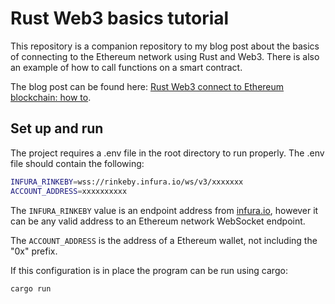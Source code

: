 # Rust Web3 basics tutorial

This repository is a companion repository to my blog post about the basics of connecting to the Ethereum network using Rust and Web3. There is also an example of how to call functions on a smart contract.

The blog post can be found here: [Rust Web3 connect to Ethereum blockchain: how to](https://tms-dev-blog.com/rust-web3-connect-to-ethereum/).

## Set up and run

The project requires a .env file in the root directory to run properly. The .env file should contain the following:

```bash
INFURA_RINKEBY=wss://rinkeby.infura.io/ws/v3/xxxxxxx
ACCOUNT_ADDRESS=xxxxxxxxxx
```

The `INFURA_RINKEBY` value is an endpoint address from [infura.io](https://infura.io), however it can be any valid address to an Ethereum network WebSocket endpoint.

The `ACCOUNT_ADDRESS` is the address of a Ethereum wallet, not including the "0x" prefix.

If this configuration is in place the program can be run using cargo:

```bash
cargo run
```

